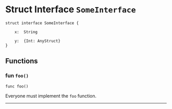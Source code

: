 # Struct Interface `SomeInterface`

```cadence
struct interface SomeInterface {

    x:  String

    y:  {Int: AnyStruct}
}
```

## Functions

### fun `foo()`

```cadence
func foo()
```
Everyone must implement the `foo` function.

---
